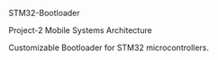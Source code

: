 STM32-Bootloader

Project-2 Mobile Systems Architecture

Customizable Bootloader for STM32 microcontrollers.
